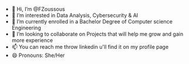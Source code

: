 - 👋 Hi, I’m @FZoussous
- 👀 I’m interested in Data Analysis, Cybersecurity & AI
- 🌱 I’m currently enrolled in a Bachelor Degree of Computer science Engineering
- 💞️ I’m looking to collaborate on Projects that will help me grow and gain more experience
- 📫 You can reach me throw linkedin u'll find it on my profile page 
- 😄 Pronouns: She/Her

<!---
FZoussous/FZoussous is a ✨ special ✨ repository because its `README.md` (this file) appears on your GitHub profile.
You can click the Preview link to take a look at your changes.
--->
